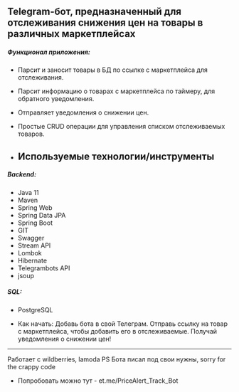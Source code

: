 ## Telegram-бот, предназначенный для отслеживания снижения цен на товары в различных маркетплейсах


##### Функционал приложения:
- Парсит и заносит товары в БД по ссылке с маркетплейса для отслеживания.
- Парсит информацию о товарах с маркетплейса по таймеру, для обратного уведомления.
- Отправляет уведомления о снижении цен.
- Простые CRUD операции для управления списком отслеживаемых товаров.

- ## Используемые технологии/инструменты
##### Backend:
- Java 11
- Maven
- Spring Web
- Spring Data JPA
- Spring Boot
- GIT
- Swagger
- Stream API
- Lombok
- Hibernate
- Telegrambots API
- jsoup

##### SQL:
- PostgreSQL

- Как начать:
Добавь бота в свой Телеграм.
Отправь ссылку на товар с маркетплейса, чтобы добавить его в отслеживаемые.
Получай уведомления о снижении цен!
---
Работает с wildberries, lamoda
PS Бота писал под свои нужны, sorry for the crappy code
- Попробовать можно тут - еt.me/PriceAlert_Track_Bot
